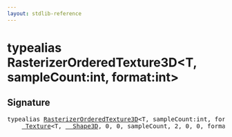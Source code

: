 ```yaml
---
layout: stdlib-reference
---
```


# typealias RasterizerOrderedTexture3D\<T, sampleCount:int, format:int\>

## Signature

<pre>
<span class='code_keyword'>typealias</span> <a href="/stdlib-reference/types/RasterizerOrderedTexture3D" class="code_type">RasterizerOrderedTexture3D</a>&lt;<span class="code_type">T</span>, sampleCount:<span class="code_keyword">int</span>, format:<span class="code_keyword">int</span>&gt; = 
    <a href="/stdlib-reference/types/Texture/index" class="code_type">_Texture</a>&lt;<span class="code_type">T</span>, <a href="/stdlib-reference/types/Shape3D/index" class="code_type">__Shape3D</a>, 0, 0, sampleCount, 2, 0, 0, format&gt;;
</pre>

